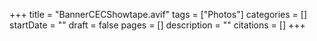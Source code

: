 +++
title = "BannerCECShowtape.avif"
tags = ["Photos"]
categories = []
startDate = ""
draft = false
pages = []
description = ""
citations = []
+++
